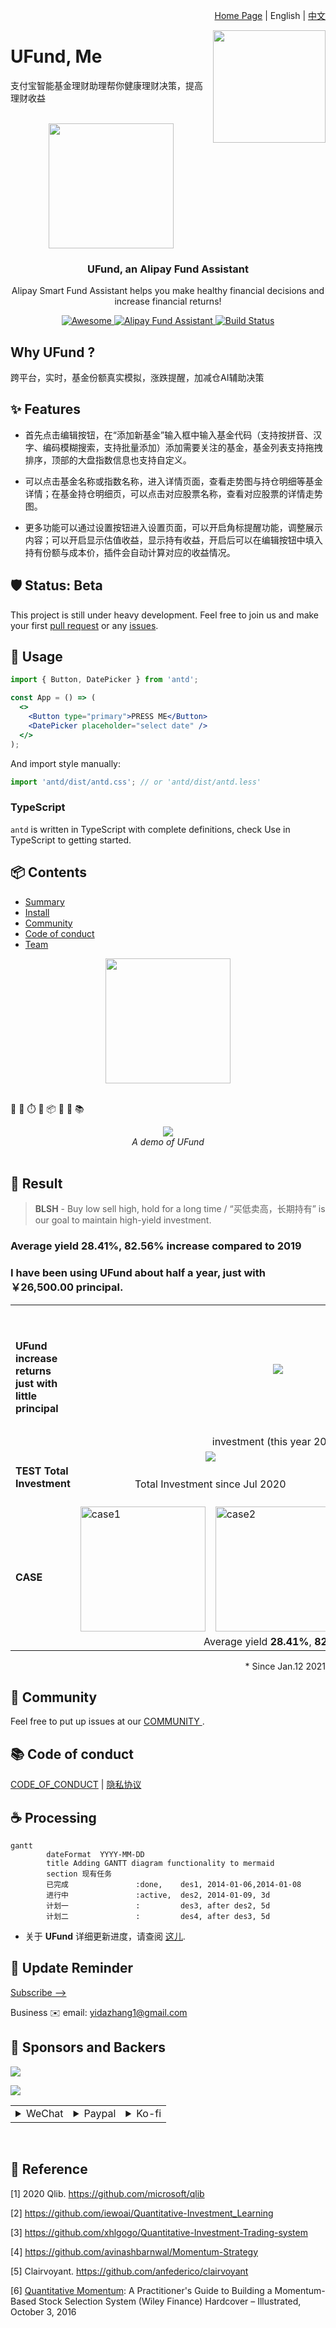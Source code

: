 <p align="right">
<a href="https://ufund-me.github.io" target="_blank">Home Page</a> | English | <a href="https://UFund-Me.github.io/404.html" target="_blank">中文</a>
</p>

<img src="./img/UFund-font.png" align="right" alt="" width="180"/>


# UFund, Me

支付宝智能基金理财助理帮你健康理财决策，提高理财收益
<br><br>


<div align="center">
    <img src="./img/UFund.png" width="200px">
</div>

<h3 align="center">UFund, an Alipay Fund Assistant</h3>
<p align="center">
  Alipay Smart Fund Assistant helps you make healthy financial decisions and increase financial returns!
</p>
<p align="center">
  <a href="https://github.com/sindresorhus/awesome">
    <img alt="Awesome" src="https://cdn.rawgit.com/sindresorhus/awesome/d7305f38d29fed78fa85652e3a63e154dd8e8829/media/badge.svg">
  </a>
  <a href="https://github.com/UFund-Me/UFund">
	<img alt="Alipay Fund Assistant" src="https://img.shields.io/badge/Fund--Assistant-支付宝Alipay-blue.svg">
  </a>
  <a href="https://github.com/UFund-Me/UFund">
    <img alt="Build Status" src="https://github.com/pybluez/pybluez/workflows/Build/badge.svg">
  </a>
</p>

## Why UFund ?

跨平台，实时，基金份额真实模拟，涨跌提醒，加减仓AI辅助决策

## ✨ Features

- 首先点击编辑按钮，在“添加新基金”输入框中输入基金代码（支持按拼音、汉字、编码模糊搜索，支持批量添加）添加需要关注的基金，基金列表支持拖拽排序，顶部的大盘指数信息也支持自定义。

- 可以点击基金名称或指数名称，进入详情页面，查看走势图与持仓明细等基金详情；在基金持仓明细页，可以点击对应股票名称，查看对应股票的详情走势图。

- 更多功能可以通过设置按钮进入设置页面，可以开启角标提醒功能，调整展示内容；可以开启显示估值收益，显示持有收益，开启后可以在编辑按钮中填入持有份额与成本价，插件会自动计算对应的收益情况。

## 🛡 Status: Beta

This project is still under heavy development. Feel free to join us and make your first <a href="https://github.com/UFund-Me/UFund-Me.github.io/pulls" target="_blank">pull request</a> or any <a href="https://github.com/UFund-Me/UFund/issues" target="_blank">issues</a>.

## 🔨 Usage

```jsx
import { Button, DatePicker } from 'antd';

const App = () => (
  <>
    <Button type="primary">PRESS ME</Button>
    <DatePicker placeholder="select date" />
  </>
);
```
And import style manually:
```jsx
import 'antd/dist/antd.css'; // or 'antd/dist/antd.less'
```
### TypeScript
``antd`` is written in TypeScript with complete definitions, check Use in TypeScript to getting started.

## 📦 Contents

- [Summary](#why-ufund-)
- [Install](#-usage)
- [Community](#-community)
- [Code of conduct](#-code-of-conduct)
- [Team](#-sponsors-and-backers)

<div align="center">
    <img src="./img/comming_soon.png" width="200px">
</div>
<br>

🍅  🍮  ⏱️  🍰   📦   🥕   💼   📚

<div align="center">
    <img src="https://gitee.com/rabt/Picture/raw/master/img/edit.png">
    <br> <i>A demo of UFund</i>
</div>
<br>

## 📅 Result
> <b>BLSH</b> - Buy low sell high, hold for a long time / “买低卖高，长期持有” is our goal to maintain high-yield investment.

### Average yield <b>28.41%</b>, <b>82.56%</b> increase compared to 2019
### I have been using UFund about half a year, just with ￥26,500.00 principal.

<table>
  <tbody>
    <tr>
      <td style="text-align: left" rowspan="2">
	  <b>UFund increase returns just with little principal</b>
      </td>
      <td style="text-align: center" colspan="3">
	  <img src="./result/result.png">
      </td>
      <td style="text-align: center" colspan="1">
	  <img src="./result/principal.jpg" alt="principal" width="200">
      </td>
    </tr>
    <tr>
      <td style="text-align: center" colspan="3">
	      investment (this year 2020)
      </td>
      <td style="text-align: center" colspan="1">
	     my principal
      </td>
    </tr>
    <tr>
      <td style="text-align: left" rowspan="2">
	  <b>TEST Total Investment</b>
      </td>
      <td style="text-align: center" colspan="2">
	  <img src="./result/Total_Investment.png">
      </td>
      <td style="text-align: left" colspan="1">
	  <img src="./result/year_investment.png">    
      </td>
      <td style="text-align: left" colspan="1">
	  <img src="./result/rank_95.png">    
      </td>
    </tr>
    <tr>
      <td style="text-align: center" colspan="2">
	  Total Investment since Jul 2020
      </td>
      <td style="text-align: center" colspan="1">
	  yield growth curve (have been used UFund since Jul 2020)
      </td>
      <td style="text-align: center" colspan="1">
	  Investment Rank in All Users  
      </td>
    </tr>
    <tr>
      <td style="text-align: left" rowspan="2">
	  <b>CASE</b>    
      </td>
      <td style="text-align: left">
	  <img src="./result/result_1.jpg" alt="case1" width="200">    
      </td>
      <td style="text-align: left">
	  <img src="./result/result_2.jpg" alt="case2" width="200">
      </td>
      <td style="text-align: left">
	  <img src="./result/result_3.png" alt="case3" width="200">
      </td>
      <td style="text-align: left">
	  <img src="./result/result_4.jpg" alt="case4" width="200">
      </td>
    </tr>
    <tr>
      <td style="text-align: center" colspan="4">
	      Average yield <b>28.41%</b>, <b>82.56%</b> increase compared to 2019
      </td>
    </tr>
  </tbody>
</table>

<p align="right">
* Since Jan.12 2021
</p>

## 🍮 Community

Feel free to put up issues at our <a href="https://github.com/UFund-Me/UFund/issues/1#issue-751252906" target="_blank"> COMMUNITY </a>.

## 📚 Code of conduct

[CODE_OF_CONDUCT](./docs/CODE_OF_CONDUCT.md) | <a href="https://UFund-Me.github.io/doc/privacy.html" target="_blank">隐私协议</a>
<br>

## ☕ Processing

```mermaid
gantt
        dateFormat  YYYY-MM-DD
        title Adding GANTT diagram functionality to mermaid
        section 现有任务
        已完成               :done,    des1, 2014-01-06,2014-01-08
        进行中               :active,  des2, 2014-01-09, 3d
        计划一               :         des3, after des2, 5d
        计划二               :         des4, after des3, 5d
```

- 关于 **UFund** 详细更新进度，请查阅 [这儿](./docs/Changelog.md).

## 🔔 Update Reminder

[Subscribe -->](https://github.com/UFund-Me/UFund/edit/main/README.md)

Business ✉️ email: yidazhang1@gmail.com

## 💖 Sponsors and Backers

[![](https://opencollective.com/ant-design/tiers/sponsors.svg?avatarHeight=36)](https://ufund-me.github.io/img/WeChat-sponsor.png)

[![](https://opencollective.com/ant-design/tiers/backers.svg?avatarHeight=36)](https://ufund-me.github.io/img/WeChat-sponsor.png)

<table>
<tr>
	<td>
		<details>
  		<summary>WeChat</summary>
			<img src="./img/WeChat-sponsor.png" width="300px">
		</details>
	</td>
	<td>
		<details>
  		<summary>Paypal</summary>
			<a href="https://www.paypal.com/paypalme/charmve">
				<img alt="Ko-fi" src="https://timgsa.baidu.com/timg?image&quality=80&size=b9999_10000&sec=1606284292655&di=b489d269d2300f5d9ca4c22d3ad60473&imgtype=0&src=http%3A%2F%2Fpic3.zhimg.com%2Fv2-895bceea5c65671361fdaf024ee2aab0_1200x500.jpg" width="200px" height="100%">
				</a>
				<br>Sponor us with <a href="https://www.paypal.com/paypalme/charmve">Paypal</a>
				<br><br>
		</details>
	</td>
	<td>
		<details>
  		<summary>Ko-fi</summary>
			<br>
			<br>
			<a href="https://ko-fi.com/charmve">
				<img alt="Ko-fi" src="https://ko-fi.com/img/Kofi_Logo_Blue.svg" width="200px" height="100%">
			</a>
			<br><br>
			<br>Sponor us with <a href="https://ko-fi.com/charmve">Ko-fi</a>
			<br><br><br><br>
		</details>
	</td>
</tr>
</table>
<br>

## 🔗 Reference

[1] 2020 Qlib. https://github.com/microsoft/qlib

[2] https://github.com/iewoai/Quantitative-Investment_Learning

[3] https://github.com/xhlgogo/Quantitative-Investment-Trading-system

[4] https://github.com/avinashbarnwal/Momentum-Strategy

[5] Clairvoyant. https://github.com/anfederico/clairvoyant

[6] [Quantitative Momentum](https://www.amazon.com/Quantitative-Momentum-Practitioners-Momentum-Based-Selection/dp/111923719X/ref=sr_1_1?ie=UTF8&qid=1478201274&sr=8-1&keywords=quantitative+momentum): A Practitioner's Guide to Building a Momentum-Based Stock Selection System (Wiley Finance) Hardcover – Illustrated, October 3, 2016

<!--

### 🍅 Summary
### 📦 Install
### 🍮 Community
### 📚 Code of conduct
### 💼 Team
🦃 🍂 🔥 🍽 🥧 👪 🍗 ☕ 🍾  🥂 
--->
